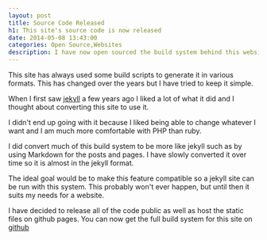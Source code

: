 ```yaml
---
layout: post
title: Source Code Released
h1: This site's source code is now released
date: 2014-05-08 13:43:00
categories: Open Source,Websites
description: I have now open sourced the build system behind this website
---
```

This site has always used some build scripts to generate it in various formats. This has changed over the years but I have tried to keep it simple.

When I first saw [jekyll](http://jekyllrb.com/) a few years ago I liked a lot of what it did and I thought about converting this site to use it.

I didn't end up going with it because I liked being able to change whatever I want and I am much more comfortable with PHP than ruby.

I did convert much of this build system to be more like jekyll such as by using Markdown for the posts and pages. I have slowly converted it over time so it is almost in the jekyll format.

The ideal goal would be to make this feature compatible so a jekyll site can be run with this system. This probably won't ever happen, but until then it suits my needs for a website.

I have decided to release all of the code public as well as host the static files on github pages. You can now get the full build system for this site on [github](https://github.com/matt-h/matth.co)